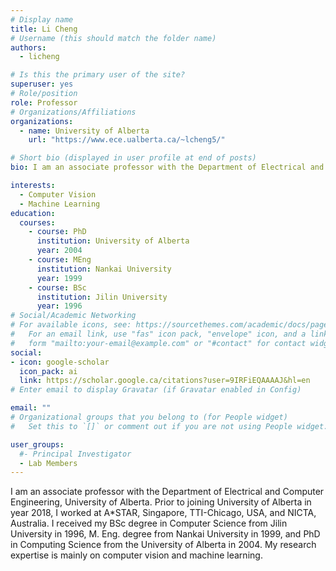```yaml
---
# Display name
title: Li Cheng
# Username (this should match the folder name)
authors:
  - licheng

# Is this the primary user of the site?
superuser: yes
# Role/position
role: Professor
# Organizations/Affiliations
organizations:
  - name: University of Alberta
    url: "https://www.ece.ualberta.ca/~lcheng5/"

# Short bio (displayed in user profile at end of posts)
bio: I am an associate professor with the Department of Electrical and Computer Engineering, University of Alberta. I also hold an adjunct position with A*STAR, Singapore, where I have led a group in Machine Learning for Bioimage Analysis at the Bioinformatics Institute. Prior to joining University of Alberta in year 2018, I worked at A*STAR, Singapore, TTI-Chicago, USA, and NICTA, Australia. I received my BSc degree in Computer Science from Jilin University in 1996, M. Eng. degree from Nankai University in 1999, and PhD in Computing Science from the University of Alberta in 2004. My research expertise is mainly on computer vision and machine learning.

interests:
  - Computer Vision
  - Machine Learning
education:
  courses:
    - course: PhD
      institution: University of Alberta
      year: 2004
    - course: MEng
      institution: Nankai University
      year: 1999
    - course: BSc
      institution: Jilin University
      year: 1996
# Social/Academic Networking
# For available icons, see: https://sourcethemes.com/academic/docs/page-builder/#icons
#   For an email link, use "fas" icon pack, "envelope" icon, and a link in the
#   form "mailto:your-email@example.com" or "#contact" for contact widget.
social:
- icon: google-scholar
  icon_pack: ai
  link: https://scholar.google.ca/citations?user=9IRFiEQAAAAJ&hl=en
# Enter email to display Gravatar (if Gravatar enabled in Config)

email: ""
# Organizational groups that you belong to (for People widget)
#   Set this to `[]` or comment out if you are not using People widget.

user_groups:
  #- Principal Investigator
  - Lab Members
---
```


I am an associate professor with the Department of Electrical and Computer Engineering, University of Alberta. Prior to joining University of Alberta in year 2018, I worked at A\*STAR, Singapore, TTI-Chicago, USA, and NICTA, Australia. I received my BSc degree in Computer Science from Jilin University in 1996, M. Eng. degree from Nankai University in 1999, and PhD in Computing Science from the University of Alberta in 2004. My research expertise is mainly on computer vision and machine learning.
